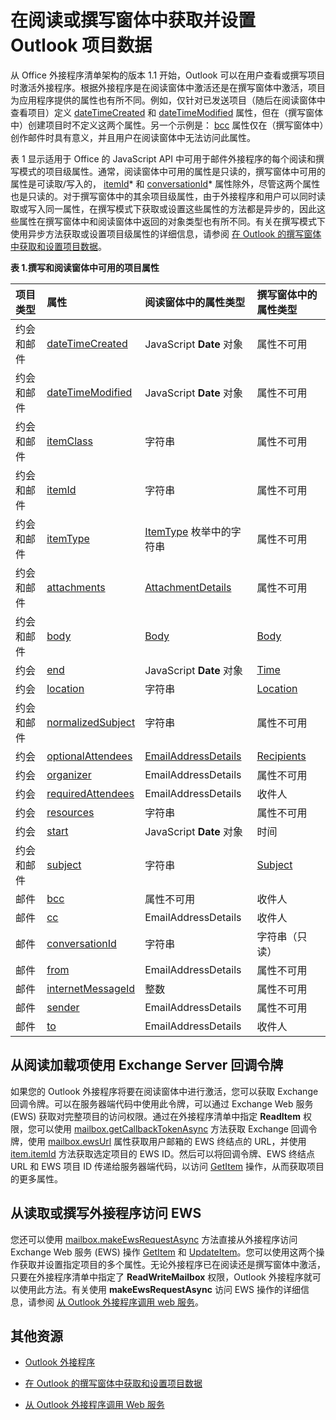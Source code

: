 
# <a name="get-and-set-outlook-item-data-in-read-or-compose-forms"></a>在阅读或撰写窗体中获取并设置 Outlook 项目数据

从 Office 外接程序清单架构的版本 1.1 开始，Outlook 可以在用户查看或撰写项目时激活外接程序。根据外接程序是在阅读窗体中激活还是在撰写窗体中激活，项目为应用程序提供的属性也有所不同。例如，仅针对已发送项目（随后在阅读窗体中查看项目）定义 [dateTimeCreated](../../reference/outlook/Office.context.mailbox.item.md) 和 [dateTimeModified](../../reference/outlook/Office.context.mailbox.item.md) 属性，但在（撰写窗体中）创建项目时不定义这两个属性。另一个示例是： [bcc](../../reference/outlook/Office.context.mailbox.item.md) 属性仅在（撰写窗体中）创作邮件时具有意义，并且用户在阅读窗体中无法访问此属性。

表 1 显示适用于 Office 的 JavaScript API 中可用于邮件外接程序的每个阅读和撰写模式的项目级属性。通常，阅读窗体中可用的属性是只读的，撰写窗体中可用的属性是可读取/写入的， [itemId](../../reference/outlook/Office.context.mailbox.item.md)* 和 [conversationId](../../reference/outlook/Office.context.mailbox.item.md)* 属性除外，尽管这两个属性也是只读的。对于撰写窗体中的其余项目级属性，由于外接程序和用户可以同时读取或写入同一属性，在撰写模式下获取或设置这些属性的方法都是异步的，因此这些属性在撰写窗体中和阅读窗体中返回的对象类型也有所不同。有关在撰写模式下使用异步方法获取或设置项目级属性的详细信息，请参阅 [在 Outlook 的撰写窗体中获取和设置项目数据](../outlook/get-and-set-item-data-in-a-compose-form.md)。


**表 1.撰写和阅读窗体中可用的项目属性**


|**项目类型**|**属性**|**阅读窗体中的属性类型**|**撰写窗体中的属性类型**|
|:-----|:-----|:-----|:-----|
|约会和邮件|[dateTimeCreated](../../reference/outlook/Office.context.mailbox.item.md)|JavaScript **Date** 对象|属性不可用|
|约会和邮件|[dateTimeModified](../../reference/outlook/Office.context.mailbox.item.md)|JavaScript **Date** 对象|属性不可用|
|约会和邮件|[itemClass](../../reference/outlook/Office.context.mailbox.item.md)|字符串|属性不可用|
|约会和邮件|[itemId](../../reference/outlook/Office.context.mailbox.item.md)|字符串|属性不可用|
|约会和邮件|[itemType](../../reference/outlook/Office.context.mailbox.item.md)|[ItemType](../../reference/outlook/Office.MailboxEnums.md) 枚举中的字符串|属性不可用|
|约会和邮件|[attachments](../../reference/outlook/Office.context.mailbox.item.md)|[AttachmentDetails](../../reference/outlook/simple-types.md)|属性不可用|
|约会和邮件|[body](../../reference/outlook/Office.context.mailbox.item.md)|[Body](../../reference/outlook/Body.md)|[Body](../../reference/outlook/Body.md)|
|约会|[end](../../reference/outlook/Office.context.mailbox.item.md)|JavaScript **Date** 对象|[Time](../../reference/outlook/Time.md)|
|约会|[location](../../reference/outlook/Office.context.mailbox.item.md)|字符串|[Location](../../reference/outlook/Location.md)|
|约会和邮件|[normalizedSubject](../../reference/outlook/Office.context.mailbox.item.md)|字符串|属性不可用|
|约会|[optionalAttendees](../../reference/outlook/Office.context.mailbox.item.md)|[EmailAddressDetails](../../reference/outlook/simple-types.md)|[Recipients](../../reference/outlook/Recipients.md)|
|约会|[organizer](../../reference/outlook/Office.context.mailbox.item.md)|EmailAddressDetails|属性不可用|
|约会|[requiredAttendees](../../reference/outlook/Office.context.mailbox.item.md)|EmailAddressDetails|收件人|
|约会|[resources](../../reference/outlook/Office.context.mailbox.item.md)|字符串|属性不可用|
|约会|[start](../../reference/outlook/Office.context.mailbox.item.md)|JavaScript **Date** 对象|时间|
|约会和邮件|[subject](../../reference/outlook/Office.context.mailbox.item.md)|字符串|[Subject](../../reference/outlook/Subject.md)|
|邮件|[bcc](../../reference/outlook/Office.context.mailbox.item.md)|属性不可用|收件人|
|邮件|[cc](../../reference/outlook/Office.context.mailbox.item.md)|EmailAddressDetails|收件人|
|邮件|[conversationId](../../reference/outlook/Office.context.mailbox.item.md)|字符串|字符串（只读）|
|邮件|[from](../../reference/outlook/Office.context.mailbox.item.md)|EmailAddressDetails|属性不可用|
|邮件|[internetMessageId](../../reference/outlook/Office.context.mailbox.item.md)|整数|属性不可用|
|邮件|[sender](../../reference/outlook/Office.context.mailbox.item.md)|EmailAddressDetails|属性不可用|
|邮件|[to](../../reference/outlook/Office.context.mailbox.item.md)|EmailAddressDetails|收件人|

## <a name="using-exchange-server-callback-tokens-from-a-read-add-in"></a>从阅读加载项使用 Exchange Server 回调令牌


如果您的 Outlook 外接程序将要在阅读窗体中进行激活，您可以获取 Exchange 回调令牌。可以在服务器端代码中使用此令牌，可以通过 Exchange Web 服务 (EWS) 获取对完整项目的访问权限。通过在外接程序清单中指定  **ReadItem** 权限，您可以使用 [mailbox.getCallbackTokenAsync](../../reference/outlook/Office.context.mailbox.md) 方法获取 Exchange 回调令牌，使用 [mailbox.ewsUrl](../../reference/outlook/Office.context.mailbox.md) 属性获取用户邮箱的 EWS 终结点的 URL，并使用 [item.itemId](../../reference/outlook/Office.context.mailbox.item.md) 方法获取选定项目的 EWS ID。然后可以将回调令牌、EWS 终结点 URL 和 EWS 项目 ID 传递给服务器端代码，以访问 [GetItem](http://msdn.microsoft.com/en-us/library/e3590b8b-c2a7-4dad-a014-6360197b68e4%28Office.15%29.aspx) 操作，从而获取项目的更多属性。


## <a name="accessing-ews-from-a-read-or-compose-add-in"></a>从读取或撰写外接程序访问 EWS


您还可以使用 [mailbox.makeEwsRequestAsync](../../reference/outlook/Office.context.mailbox.md) 方法直接从外接程序访问 Exchange Web 服务 (EWS) 操作 [GetItem](http://msdn.microsoft.com/en-us/library/e3590b8b-c2a7-4dad-a014-6360197b68e4%28Office.15%29.aspx) 和 [UpdateItem](http://msdn.microsoft.com/en-us/library/5d027523-e0bc-4da2-b60b-0cb9fc1fdfe4%28Office.15%29.aspx)。您可以使用这两个操作获取并设置指定项目的多个属性。无论外接程序已在阅读还是撰写窗体中激活，只要在外接程序清单中指定了  **ReadWriteMailbox** 权限，Outlook 外接程序就可以使用此方法。有关使用 **makeEwsRequestAsync** 访问 EWS 操作的详细信息，请参阅 [从 Outlook 外接程序调用 web 服务](../outlook/web-services.md)。


## <a name="additional-resources"></a>其他资源



- [Outlook 外接程序](../outlook/outlook-add-ins.md)
    
- [在 Outlook 的撰写窗体中获取和设置项目数据](../outlook/get-and-set-item-data-in-a-compose-form.md)
    
- [从 Outlook 外接程序调用 Web 服务](../outlook/web-services.md)
    



